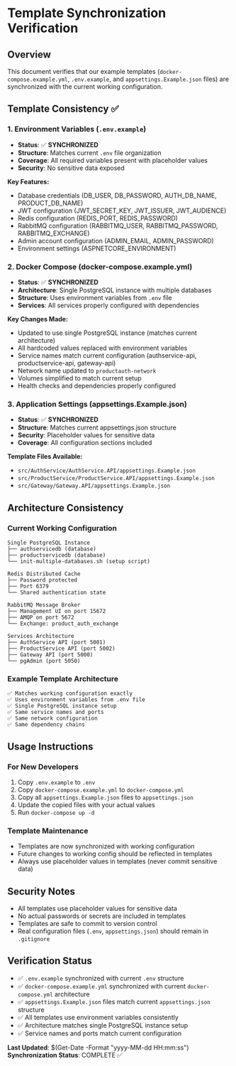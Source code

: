 # Template Synchronization Verification

## Overview
This document verifies that our example templates (`docker-compose.example.yml`, `.env.example`, and `appsettings.Example.json` files) are synchronized with the current working configuration.

## Template Consistency ✅

### 1. Environment Variables (`.env.example`)
- **Status**: ✅ **SYNCHRONIZED**
- **Structure**: Matches current `.env` file organization
- **Coverage**: All required variables present with placeholder values
- **Security**: No sensitive data exposed

**Key Features:**
- Database credentials (DB_USER, DB_PASSWORD, AUTH_DB_NAME, PRODUCT_DB_NAME)
- JWT configuration (JWT_SECRET_KEY, JWT_ISSUER, JWT_AUDIENCE)
- Redis configuration (REDIS_PORT, REDIS_PASSWORD)
- RabbitMQ configuration (RABBITMQ_USER, RABBITMQ_PASSWORD, RABBITMQ_EXCHANGE)
- Admin account configuration (ADMIN_EMAIL, ADMIN_PASSWORD)
- Environment settings (ASPNETCORE_ENVIRONMENT)

### 2. Docker Compose (docker-compose.example.yml)
- **Status**: ✅ **SYNCHRONIZED**
- **Architecture**: Single PostgreSQL instance with multiple databases
- **Structure**: Uses environment variables from `.env` file
- **Services**: All services properly configured with dependencies

**Key Changes Made:**
- Updated to use single PostgreSQL instance (matches current architecture)
- All hardcoded values replaced with environment variables
- Service names match current configuration (authservice-api, productservice-api, gateway-api)
- Network name updated to `productauth-network`
- Volumes simplified to match current setup
- Health checks and dependencies properly configured

### 3. Application Settings (appsettings.Example.json)
- **Status**: ✅ **SYNCHRONIZED**
- **Structure**: Matches current appsettings.json structure
- **Security**: Placeholder values for sensitive data
- **Coverage**: All configuration sections included

**Template Files Available:**
- `src/AuthService/AuthService.API/appsettings.Example.json`
- `src/ProductService/ProductService.API/appsettings.Example.json`
- `src/Gateway/Gateway.API/appsettings.Example.json`

## Architecture Consistency

### Current Working Configuration
```
Single PostgreSQL Instance
├── authservicedb (database)
├── productservicedb (database)
└── init-multiple-databases.sh (setup script)

Redis Distributed Cache
├── Password protected
├── Port 6379
└── Shared authentication state

RabbitMQ Message Broker
├── Management UI on port 15672
├── AMQP on port 5672
└── Exchange: product_auth_exchange

Services Architecture
├── AuthService API (port 5001)
├── ProductService API (port 5002)
├── Gateway API (port 5000)
└── pgAdmin (port 5050)
```

### Example Template Architecture
```
✅ Matches working configuration exactly
✅ Uses environment variables from .env file
✅ Single PostgreSQL instance setup
✅ Same service names and ports
✅ Same network configuration
✅ Same dependency chains
```

## Usage Instructions

### For New Developers
1. Copy `.env.example` to `.env`
2. Copy `docker-compose.example.yml` to `docker-compose.yml`
3. Copy all `appsettings.Example.json` files to `appsettings.json`
4. Update the copied files with your actual values
5. Run `docker-compose up -d`

### Template Maintenance
- Templates are now synchronized with working configuration
- Future changes to working config should be reflected in templates
- Always use placeholder values in templates (never commit sensitive data)

## Security Notes
- All templates use placeholder values for sensitive data
- No actual passwords or secrets are included in templates
- Templates are safe to commit to version control
- Real configuration files (`.env`, `appsettings.json`) should remain in `.gitignore`

## Verification Status
- ✅ `.env.example` synchronized with current `.env` structure
- ✅ `docker-compose.example.yml` synchronized with current `docker-compose.yml` architecture
- ✅ `appsettings.Example.json` files match current `appsettings.json` structure
- ✅ All templates use environment variables consistently
- ✅ Architecture matches single PostgreSQL instance setup
- ✅ Service names and ports match current configuration

**Last Updated**: $(Get-Date -Format "yyyy-MM-dd HH:mm:ss")
**Synchronization Status**: COMPLETE ✅